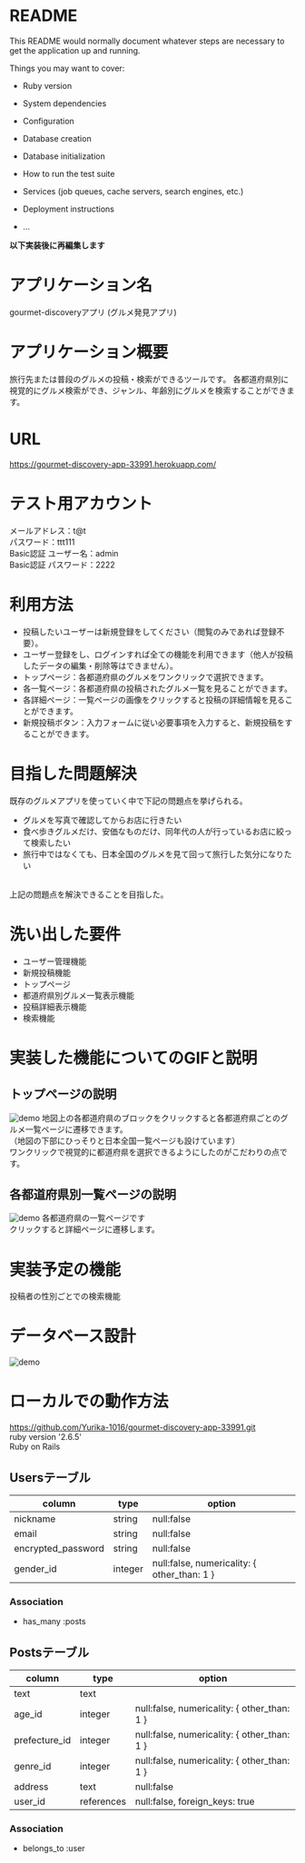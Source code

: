 # README

This README would normally document whatever steps are necessary to get the
application up and running.

Things you may want to cover:

* Ruby version

* System dependencies

* Configuration

* Database creation

* Database initialization

* How to run the test suite

* Services (job queues, cache servers, search engines, etc.)

* Deployment instructions

* ...

**以下実装後に再編集します**

# アプリケーション名
gourmet-discoveryアプリ
(グルメ発見アプリ)

# アプリケーション概要
旅行先または普段のグルメの投稿・検索ができるツールです。
各都道府県別に視覚的にグルメ検索ができ、ジャンル、年齢別にグルメを検索することができます。

# URL
https://gourmet-discovery-app-33991.herokuapp.com/

# テスト用アカウント
メールアドレス：t@t
<br>パスワード：ttt111
<br>Basic認証 ユーザー名：admin
<br>Basic認証 パスワード：2222

# 利用方法
- 投稿したいユーザーは新規登録をしてください（閲覧のみであれば登録不要）。
- ユーザー登録をし、ログインすれば全ての機能を利用できます（他人が投稿したデータの編集・削除等はできません）。
- トップページ：各都道府県のグルメをワンクリックで選択できます。
- 各一覧ページ：各都道府県の投稿されたグルメ一覧を見ることができます。
- 各詳細ページ：一覧ページの画像をクリックすると投稿の詳細情報を見ることができます。
- 新規投稿ボタン：入力フォームに従い必要事項を入力すると、新規投稿をすることができます。

# 目指した問題解決
既存のグルメアプリを使っていく中で下記の問題点を挙げられる。
- グルメを写真で確認してからお店に行きたい
- 食べ歩きグルメだけ、安価なものだけ、同年代の人が行っているお店に絞って検索したい
- 旅行中ではなくても、日本全国のグルメを見て回って旅行した気分になりたい

<br>上記の問題点を解決できることを目指した。

# 洗い出した要件 
- ユーザー管理機能
- 新規投稿機能
- トップページ
- 都道府県別グルメ一覧表示機能
- 投稿詳細表示機能
- 検索機能

# 実装した機能についてのGIFと説明
## トップページの説明
![demo](https://gyazo.com/20667facde6c49a77c8ec8a449d846da/raw)
地図上の各都道府県のブロックをクリックすると各都道府県ごとのグルメ一覧ページに遷移できます。
</br>（地図の下部にひっそりと日本全国一覧ページも設けています）
</br>ワンクリックで視覚的に都道府県を選択できるようにしたのがこだわりの点です。

## 各都道府県別一覧ページの説明
![demo](https://gyazo.com/5816c21bfef48eb1c802596b8084f32f/raw)
各都道府県の一覧ページです
</br>クリックすると詳細ページに遷移します。

# 実装予定の機能
投稿者の性別ごとでの検索機能

# データベース設計
![demo](https://gyazo.com/8c5427e2ccf43e8154f671b14ba885fb/raw)

# ローカルでの動作方法
https://github.com/Yurika-1016/gourmet-discovery-app-33991.git
<br>ruby version '2.6.5'
<br>Ruby on Rails

## Usersテーブル
|      column      |      type       |                 option                    |
| ---------------- | --------------- | ----------------------------------------- |
|     nickname     |     string      |               null:false                  |
|      email       |     string      |               null:false                  |
|encrypted_password|     string      |               null:false                  |
|    gender_id     |     integer     |null:false, numericality: { other_than: 1 }|
### Association
- has_many :posts

## Postsテーブル
|           column           |      type       |                            option                                |
| -------------------------- | --------------- | ---------------------------------------------------------------- |
|           text             |      text       |                                                                  |
|          age_id            |     integer     |       null:false, numericality: { other_than: 1 }                |
|       prefecture_id        |     integer     |       null:false, numericality: { other_than: 1 }                |
|         genre_id           |     integer     |       null:false, numericality: { other_than: 1 }                |
|         address            |      text       |                            null:false                            |
|          user_id           |    references   |                  null:false, foreign_keys: true                  |
### Association
- belongs_to :user